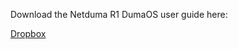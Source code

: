 Download the Netduma R1 DumaOS user guide here:

[Dropbox](https://www.dropbox.com/s/93csxo1y2cx21vu/DumaOS_R1_User_Manual.pdf?dl=0)
